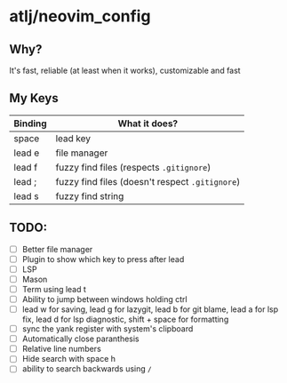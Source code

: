 # atlj/neovim_config

## Why?

It's fast, reliable (at least when it works), customizable and fast

## My Keys

| Binding | What it does? |
| --- | --- |
| space | lead key |
| lead e | file manager |
| lead f | fuzzy find files (respects `.gitignore`) |
| lead ; | fuzzy find files (doesn't respect `.gitignore`)|
| lead s | fuzzy find string |

## TODO:

- [ ] Better file manager
- [ ] Plugin to show which key to press after lead
- [ ] LSP
- [ ] Mason
- [ ] Term using lead t
- [ ] Ability to jump between windows holding ctrl
- [ ] lead w for saving, lead g for lazygit, lead b for git blame, lead a for lsp fix, lead d for lsp diagnostic, shift + space for formatting
- [ ] sync the yank register with system's clipboard
- [ ] Automatically close paranthesis
- [ ] Relative line numbers
- [ ] Hide search with space h
- [ ] ability to search backwards using `/`
